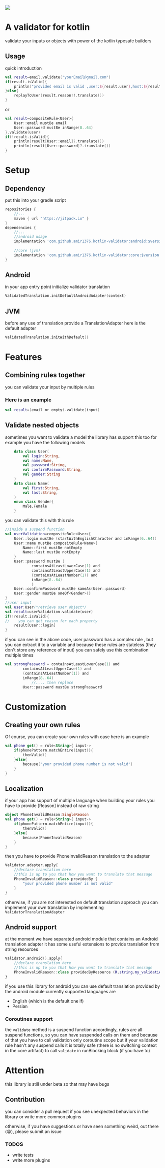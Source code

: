 [![](https://jitpack.io/v/amir1376/kotlin-validator.svg)](https://jitpack.io/#amir1376/kotlin-validator)



# A validator for kotlin
validate your inputs or objects with power of the kotlin typesafe builders



## Usage
quick introduction
```kotlin
val result=email.validate("yourEmail@gmail.com")
if(result.isValid){
    println("provided email is valid ,user:${result.user},host:${result.host}")
}else{
    replayToUser(result.reason!!.translate())
}
```
or
```kotlin
val result=compositeRule<User>{
    User::email mustBe email
    User::password mustBe inRange(8..64)
}.validate(user)
if(!result.isValid){
    println(result[User::email]?.translate())
    println(result[User::password]?.translate())
}
```


# Setup
## Dependency
put this into your gradle script
```groovy
repositories {
    //...
    maven { url "https://jitpack.io" }
}
dependencies {
    //...
    //android usage
    implementation 'com.github.amir1376.kotlin-validator:android:$version'
    
    //core (jvm)
    implementation 'com.github.amir1376.kotlin-validator:core:$version'
}
```



## Android
in your app entry point initialize validator translation
```kotlin
ValidatedTranslation.initDefaultAndroidAdapter(context)
```


## JVM

before any use of translation provide a TranslationAdapter
here is the default adapter
```kotlin
ValidatedTranslation.initWithDefault()
```


# Features

## Combining rules together
you can validate your input by multiple rules
### Here is an example
```kotlin
val result=(email or empty).validate(input)
```

## Validate nested objects
sometimes you want to validate a model
the library has support this too
for example you have the following models
```kotlin
    data class User(
        val login:String,
        val name:Name,
        val password:String,
        val confirmPassword:String,
        val gender:String
    )
    data class Name(
        val first:String,
        val last:String,
    )
    enum class Gender{
        Male,Female
    }
```
you can validate this with this rule
```kotlin
//inside a suspend function
val userValidation=compositeRule<User>{
    User::login mustBe (startWithEnglishCharacter and inRange(6..64)) 
    User::name mustBe compositeRule<Name>{
        Name::first mustBe notEmpty
        Name::last mustBe notEmpty
    }
    User::password mustBe (
            containsAtLeastLowerCase(1) and
            containsAtLeastUpperCase(1) and 
            (containsAtLeastNumber(1)) and 
            inRange(8..64)
            )
    User::confirmPassword mustBe sameAs(User::password)
    User::gender mustBe oneOf<Gender>()
}
//user input
val user:User/*retrieve user object*/
val result=userValidation.validate(user)
if(!result.isValid){
//    you can get reason for each property
    result[User::login] 
}
```
if you can see in the above code, user password has a complex rule ,
but you can extract it to a variable
and because these rules are stateless (they don't store any reference of input)
you can safely use this combination multiple times
```kotlin
val strongPassword = containsAtLeastLowerCase(1) and
        containsAtLeastUpperCase(1) and
        (containsAtLeastNumber(1)) and
        inRange(8..64)
            //.... then replace
        User::password mustBe strongPassword
```
# Customization
## Creating your own rules
Of course, you can create your own rules with ease
here is an example
```kotlin
val phone get() = rule<String>{ input->
    if(phonePattern.matchEntire(input)){
        thenValid()
    }else{
        because("your provided phone number is not valid")
    }
}
```
## Localization
if your app has support of multiple language
when building your rules you have to provide [Reason]
instead of raw string
```kotlin
object PhoneInvalidReason:SingleReason
val phone get() = rule<String>{ input->
    if(phonePattern.matchEntire(input)){
        thenValid()
    }else{
        because(PhoneInvalidReason)
    }
}
```
then you have to provide PhoneInvalidReason translation to the adapter
```kotlin
Validator.adapter.apply{
    //declare translation here
    //this is up to you that how you want to translate that message
    PhoneInvalidReason::class providedBy {
        "your provided phone number is not valid"
    }
}
```

otherwise, if you are not interested on default translation approach
you can implement your own translation by implementing `ValidatorTranslationAdapter`



## Android support
at the moment we have separated android module 
that contains an Android translation adapter
it has some useful extensions to provide translation
from string resources
```kotlin
Validator.android().apply{
    //declare translation here
    //this is up to you that how you want to translate that message
    PhoneInvalidReason::class providedByResource (R.string.my_validation_phone_invalid)
}
```

if you use this library for android you can use default translation provided 
by the android module
currently supported languages are 
* English (which is the default one if)
* Persian


### Coroutines support
the `validate` method is a suspend function
accordingly, rules are all suspend functions,
so you can have suspended calls on them
and because of that you have to call validation only coroutine scope
but if your validation rule hasn't any suspend calls it is 
totally safe (there is no switching context in the core artifact) to
call `validate` in runBlocking block (if you have to)
 

# Attention
this library is still under beta
so that may have bugs

## Contribution
you can consider a pull request
if you see unexpected behaviors in the library
or write more common plugins

otherwise, if you have suggestions or have seen something weird, out there (😁),
please submit an issue
 
### TODOS
* write tests
* write more plugins
